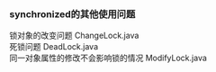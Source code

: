 ### synchronized的其他使用问题
锁对象的改变问题 ChangeLock.java  
死锁问题 DeadLock.java  
同一对象属性的修改不会影响锁的情况 ModifyLock.java  